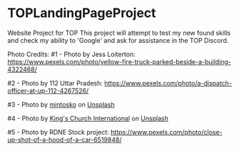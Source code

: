 # TOPLandingPageProject
 Website Project for TOP
This project will attempt to test my new found skills and check my ability to 'Google' and ask for assistance in the TOP Discord.


Photo Credits:
#1 - Photo by Jess Loiterton: https://www.pexels.com/photo/yellow-fire-truck-parked-beside-a-building-4322468/

#2 - Photo by 112 Uttar Pradesh: https://www.pexels.com/photo/a-dispatch-officer-at-up-112-4267526/

#3 - Photo by <a href="https://unsplash.com/@mintosko?utm_content=creditCopyText&utm_medium=referral&utm_source=unsplash">mintosko</a> on <a href="https://unsplash.com/photos/a-shelf-filled-with-backpacks-in-a-store-CPtx4PEdSGY?utm_content=creditCopyText&utm_medium=referral&utm_source=unsplash">Unsplash</a>
  
#4 - Photo by <a href="https://unsplash.com/@kingschurchinternational?utm_content=creditCopyText&utm_medium=referral&utm_source=unsplash">King's Church International</a> on <a href="https://unsplash.com/photos/police-standing-on-road-3mjspmQDM_M?utm_content=creditCopyText&utm_medium=referral&utm_source=unsplash">Unsplash</a>

#5 - Photo by RDNE Stock project: https://www.pexels.com/photo/close-up-shot-of-a-hood-of-a-car-6519848/